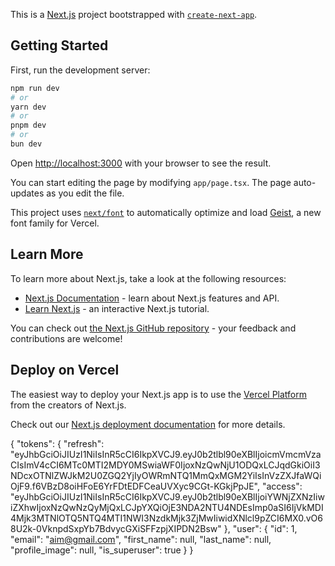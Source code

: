 This is a [Next.js](https://nextjs.org) project bootstrapped with [`create-next-app`](https://nextjs.org/docs/app/api-reference/cli/create-next-app).

## Getting Started

First, run the development server:

```bash
npm run dev
# or
yarn dev
# or
pnpm dev
# or
bun dev
```

Open [http://localhost:3000](http://localhost:3000) with your browser to see the result.

You can start editing the page by modifying `app/page.tsx`. The page auto-updates as you edit the file.

This project uses [`next/font`](https://nextjs.org/docs/app/building-your-application/optimizing/fonts) to automatically optimize and load [Geist](https://vercel.com/font), a new font family for Vercel.

## Learn More

To learn more about Next.js, take a look at the following resources:

- [Next.js Documentation](https://nextjs.org/docs) - learn about Next.js features and API.
- [Learn Next.js](https://nextjs.org/learn) - an interactive Next.js tutorial.

You can check out [the Next.js GitHub repository](https://github.com/vercel/next.js) - your feedback and contributions are welcome!

## Deploy on Vercel

The easiest way to deploy your Next.js app is to use the [Vercel Platform](https://vercel.com/new?utm_medium=default-template&filter=next.js&utm_source=create-next-app&utm_campaign=create-next-app-readme) from the creators of Next.js.

Check out our [Next.js deployment documentation](https://nextjs.org/docs/app/building-your-application/deploying) for more details.


{
"tokens": {
"refresh": "eyJhbGciOiJIUzI1NiIsInR5cCI6IkpXVCJ9.eyJ0b2tlbl90eXBlIjoicmVmcmVzaCIsImV4cCI6MTc0MTI2MDY0MSwiaWF0IjoxNzQwNjU1ODQxLCJqdGkiOiI3NDcxOTNlZWJkM2U0ZGQ2YjIyOWRmNTQ1MmQxMGM2YiIsInVzZXJfaWQiOjF9.f6VBzD8oiHFoE6YrFDtEDFCeaUVXyc9CGt-KGkjPpJE",
"access": "eyJhbGciOiJIUzI1NiIsInR5cCI6IkpXVCJ9.eyJ0b2tlbl90eXBlIjoiYWNjZXNzIiwiZXhwIjoxNzQwNzQyMjQxLCJpYXQiOjE3NDA2NTU4NDEsImp0aSI6IjVkMDI4Mjk3MTNlOTQ5NTQ4MTI1NWI3NzdkMjk3ZjMwIiwidXNlcl9pZCI6MX0.vO68U2k-0VknpdSxpYb7BdvycGXiSFFzpjXIPDN2Bsw"
},
"user": {
"id": 1,
"email": "aim@gmail.com",
"first_name": null,
"last_name": null,
"profile_image": null,
"is_superuser": true
}
}